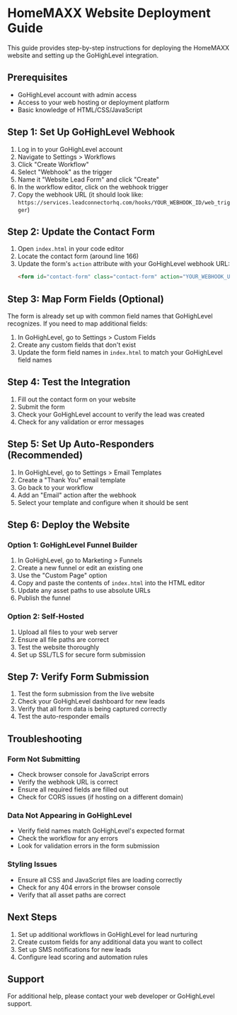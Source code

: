 # HomeMAXX Website Deployment Guide

This guide provides step-by-step instructions for deploying the HomeMAXX website and setting up the GoHighLevel integration.

## Prerequisites

- GoHighLevel account with admin access
- Access to your web hosting or deployment platform
- Basic knowledge of HTML/CSS/JavaScript

## Step 1: Set Up GoHighLevel Webhook

1. Log in to your GoHighLevel account
2. Navigate to Settings > Workflows
3. Click "Create Workflow"
4. Select "Webhook" as the trigger
5. Name it "Website Lead Form" and click "Create"
6. In the workflow editor, click on the webhook trigger
7. Copy the webhook URL (it should look like: `https://services.leadconnectorhq.com/hooks/YOUR_WEBHOOK_ID/web_trigger`)

## Step 2: Update the Contact Form

1. Open `index.html` in your code editor
2. Locate the contact form (around line 166)
3. Update the form's `action` attribute with your GoHighLevel webhook URL:
   ```html
   <form id="contact-form" class="contact-form" action="YOUR_WEBHOOK_URL" method="POST">
   ```

## Step 3: Map Form Fields (Optional)

The form is already set up with common field names that GoHighLevel recognizes. If you need to map additional fields:

1. In GoHighLevel, go to Settings > Custom Fields
2. Create any custom fields that don't exist
3. Update the form field names in `index.html` to match your GoHighLevel field names

## Step 4: Test the Integration

1. Fill out the contact form on your website
2. Submit the form
3. Check your GoHighLevel account to verify the lead was created
4. Check for any validation or error messages

## Step 5: Set Up Auto-Responders (Recommended)

1. In GoHighLevel, go to Settings > Email Templates
2. Create a "Thank You" email template
3. Go back to your workflow
4. Add an "Email" action after the webhook
5. Select your template and configure when it should be sent

## Step 6: Deploy the Website

### Option 1: GoHighLevel Funnel Builder
1. In GoHighLevel, go to Marketing > Funnels
2. Create a new funnel or edit an existing one
3. Use the "Custom Page" option
4. Copy and paste the contents of `index.html` into the HTML editor
5. Update any asset paths to use absolute URLs
6. Publish the funnel

### Option 2: Self-Hosted
1. Upload all files to your web server
2. Ensure all file paths are correct
3. Test the website thoroughly
4. Set up SSL/TLS for secure form submission

## Step 7: Verify Form Submission

1. Test the form submission from the live website
2. Check your GoHighLevel dashboard for new leads
3. Verify that all form data is being captured correctly
4. Test the auto-responder emails

## Troubleshooting

### Form Not Submitting
- Check browser console for JavaScript errors
- Verify the webhook URL is correct
- Ensure all required fields are filled out
- Check for CORS issues (if hosting on a different domain)

### Data Not Appearing in GoHighLevel
- Verify field names match GoHighLevel's expected format
- Check the workflow for any errors
- Look for validation errors in the form submission

### Styling Issues
- Ensure all CSS and JavaScript files are loading correctly
- Check for any 404 errors in the browser console
- Verify that all asset paths are correct

## Next Steps

1. Set up additional workflows in GoHighLevel for lead nurturing
2. Create custom fields for any additional data you want to collect
3. Set up SMS notifications for new leads
4. Configure lead scoring and automation rules

## Support

For additional help, please contact your web developer or GoHighLevel support.
